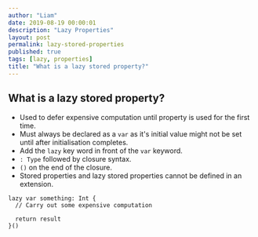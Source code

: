 ```yaml
---
author: "Liam"
date: 2019-08-19 00:00:01
description: "Lazy Properties"
layout: post
permalink: lazy-stored-properties
published: true
tags: [lazy, properties]
title: "What is a lazy stored property?"
---
```


## What is a lazy stored property?

- Used to defer expensive computation until property is used for the first time.
- Must always be declared as a `var` as it's initial value might not be set until after initialisation completes.
- Add the `lazy` key word in front of the `var` keyword.
- `: Type` followed by closure syntax.
- `()` on the end of the closure.
- Stored properties and lazy stored properties cannot be defined in an extension.

```
lazy var something: Int {
  // Carry out some expensive computation

  return result
}()
```

